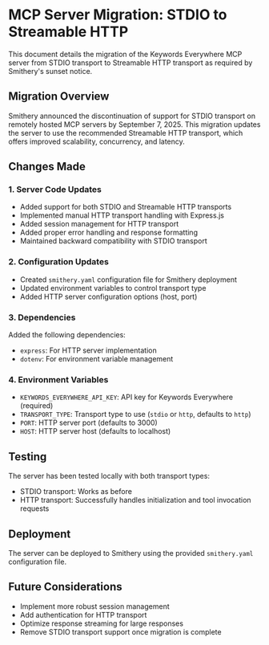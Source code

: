 # MCP Server Migration: STDIO to Streamable HTTP

This document details the migration of the Keywords Everywhere MCP server from STDIO transport to Streamable HTTP transport as required by Smithery's sunset notice.

## Migration Overview

Smithery announced the discontinuation of support for STDIO transport on remotely hosted MCP servers by September 7, 2025. This migration updates the server to use the recommended Streamable HTTP transport, which offers improved scalability, concurrency, and latency.

## Changes Made

### 1. Server Code Updates

- Added support for both STDIO and Streamable HTTP transports
- Implemented manual HTTP transport handling with Express.js
- Added session management for HTTP transport
- Added proper error handling and response formatting
- Maintained backward compatibility with STDIO transport

### 2. Configuration Updates

- Created `smithery.yaml` configuration file for Smithery deployment
- Updated environment variables to control transport type
- Added HTTP server configuration options (host, port)

### 3. Dependencies

Added the following dependencies:
- `express`: For HTTP server implementation
- `dotenv`: For environment variable management

### 4. Environment Variables

- `KEYWORDS_EVERYWHERE_API_KEY`: API key for Keywords Everywhere (required)
- `TRANSPORT_TYPE`: Transport type to use (`stdio` or `http`, defaults to `http`)
- `PORT`: HTTP server port (defaults to 3000)
- `HOST`: HTTP server host (defaults to localhost)

## Testing

The server has been tested locally with both transport types:
- STDIO transport: Works as before
- HTTP transport: Successfully handles initialization and tool invocation requests

## Deployment

The server can be deployed to Smithery using the provided `smithery.yaml` configuration file.

## Future Considerations

- Implement more robust session management
- Add authentication for HTTP transport
- Optimize response streaming for large responses
- Remove STDIO transport support once migration is complete
